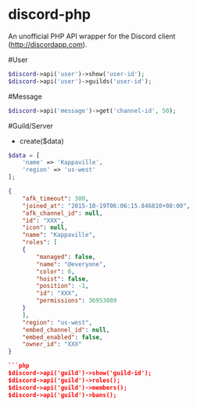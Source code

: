 # discord-php
An unofficial PHP API wrapper for the Discord client (http://discordapp.com).

#User
```php
$discord->api('user')->show('user-id');  
$discord->api('user')->guilds('user-id');
```

#Message
```php
$discord->api('message')->get('channel-id', 50);
```

#Guild/Server
- create($data)
```php
$data = [
    'name' => 'Kappaville',
    'region' => 'us-west'
];
```
```json
{
    "afk_timeout": 300,
    "joined_at": "2015-10-19T06:06:15.846810+00:00",
    "afk_channel_id": null,
    "id": "XXX",
    "icon": null,
    "name": "Kappaville",
    "roles": [
    {
        "managed": false,
        "name": "@everyone",
        "color": 0,
        "hoist": false,
        "position": -1,
        "id": "XXX",
        "permissions": 36953089
    }
    ],
    "region": "us-west",
    "embed_channel_id": null,
    "embed_enabled": false,
    "owner_id": "XXX"
}

```php
$discord->api('guild')->show('guild-id');  
$discord->api('guild')->roles();  
$discord->api('guild')->members();  
$discord->api('guild')->bans();
```